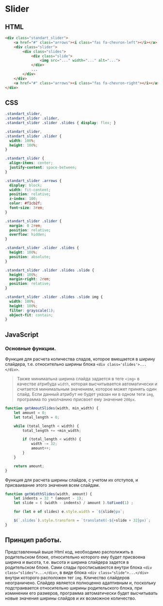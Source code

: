 # Slider

## HTML
```html
<div class="standart_slider">
    <a href="#" class="arrows"><i class="fas fa-chevron-left"></i></a>
    <div class="slider">
        <div class="slides">
            <div class="slide">
                <img src="..." width="..." alt="...">
            </div>
            ...
        </div>
    </div>
    <a href="#" class="arrows"><i class="fas fa-chevron-right"></i></a>
</div>
```
## CSS
```css
.standart_slider, 
.standart_slider .slider, 
.standart_slider .slider .slides { display: flex; }

.standart_slider,
.standart_slider .slider {
  width: 100%;
  height: 100%;
}

.standart_slider {
  align-items: center;
  justify-content: space-between;
}

.standart_slider .arrows {
  display: block;
  width: fit-content;
  position: relative;
  z-index: 100;
  color: #f1cb2f;
  font-size: 3rem;
}

.standart_slider .slider {
  margin: 0 2rem;
  position: relative;
  overflow: hidden;
}

.standart_slider .slider .slides {
  height: 100%;
  position: absolute;
}

.standart_slider .slider .slides .slide {
  height: 100%;
  margin-right: 2rem;
  position: relative;
}

.standart_slider .slider .slides .slide img {
  width: 100%;
  height: 100%;
  filter: grayscale(1);
  object-fit: contain;
}
```
## JavaScript
### Основные функции.
Функция для расчета количества сладов, которое вмещается в ширину слайдера, т.е. относительно ширины блока ```<div class='slides'>...</div>```. 
>Также минимальна ширина слайда задается в теге ```<img>``` в качестве атрибуда ```width```, которая высчитывается автоматически и считается минимальным значением, которое может принять один слайд. Если данный атрибут не будет указан ни в одном теги ```img```, программа по умолчанию присвоет ему значение ```200px```.
```javascript
function getAmoutSlides(width, min_width) {
    let amount = 0;
    let total_length = 0;

    while (total_length < width) {
        total_length += +min_width;

        if (total_length < width) {
            width -= 32;
            amount++;
        }
    }

    return amount;
}
```
Функция для расчета ширины слайдов, с учетом их отступов, и присваивание этого значения всем слайдам.
```javascript
function getWidthSlides(width, amount) {
    let indents = 32 * (amount - 1);
    let slide = ( (width - indents) / amount ).toFixed(1) ;

    for (let e of slides) e.style.width = `${slide}px`; 

    $(`.slides`).style.transform = `translateX(-${+slide + 32}px)`;
}
```
## Принцип работы.
Представленный выше Html код, необходимо располижить в родительском блоке, относительно которого ему будет присвоена ширина и высота, т.е. высота и ширина слайдера задется в родительском блоке. Сами слады просписываются внутри блока ```<div class="slides">...</div>```, в виде блока ```<div class="slide">...</div>```
внутри которого расположен тег ```img```. Кличество слайдеров неограничено.
Слайдер является полноценно адаптивным и, поскольку подстраивается относительно ширины родительского блока, при изминении его размеров, программа автоматически будет высчитывать новые значения ширины слайдов и их возможное количество.
